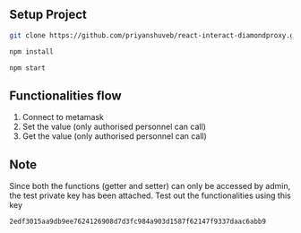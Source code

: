 ## Setup Project 
```bash
git clone https://github.com/priyanshuveb/react-interact-diamondproxy.git
```
```bash
npm install
```
```bash
npm start
```

## Functionalities flow
1. Connect to metamask
2. Set the value (only authorised personnel can call)
3. Get the value (only authorised personnel can call)

## Note
Since both the functions (getter and setter) can only be accessed by admin, the test private key has been attached. Test out the functionalities using this key
```bash
2edf3015aa9db9ee7624126908d7d3fc984a903d1587f62147f9337daac6abb9
```